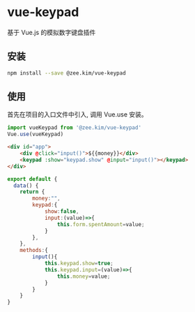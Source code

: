 vue-keypad
=============

基于 Vue.js 的模拟数字键盘插件 

## 安装

```sh
npm install --save @zee.kim/vue-keypad
```

## 使用
首先在项目的入口文件中引入, 调用 Vue.use 安装。

```javascript
import vueKeypad from '@zee.kim/vue-keypad'
Vue.use(vueKeypad)
```

```HTML
<div id="app">
    <div @click="input()">${{money}}</div>
    <keypad :show="keypad.show" @input="input()"></keypad>
</div>
```

```javascript
export default {
  data() {
    return {
        money:"",
        keypad:{
            show:false,
            input:(value)=>{
                this.form.spentAmount=value;
            }
        },
    },
    methods:{
        input(){
            this.keypad.show=true;
            this.keypad.input=(value)=>{
                this.money=value;
            }
        }
    }
}
```
